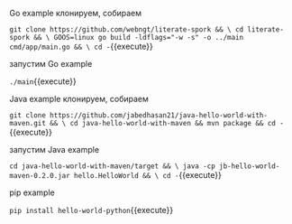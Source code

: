 Go example клонируем, собираем

`git clone https://github.com/webngt/literate-spork && \
    cd literate-spork && \
    GOOS=linux go build -ldflags="-w -s" -o ../main cmd/app/main.go && \
    cd -`{{execute}}

запустим Go example

`./main`{{execute}}

Java example клонируем, собираем

`git clone https://github.com/jabedhasan21/java-hello-world-with-maven.git && \
    cd java-hello-world-with-maven && mvn package && cd -`{{execute}}

запустим Java example

`cd java-hello-world-with-maven/target && \
    java -cp jb-hello-world-maven-0.2.0.jar hello.HelloWorld && \
    cd -`{{execute}}


pip example

`pip install hello-world-python`{{execute}}
